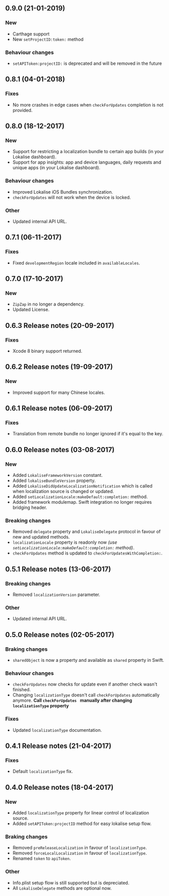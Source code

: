 ## 0.9.0 (21-01-2019)

### New

- Carthage support
- New `setProjectID:token:` method

### Behaviour changes

- `setAPIToken:projectID:` is deprecated and will be removed in the future

## 0.8.1 (04-01-2018)

### Fixes

- No more crashes in edge cases when `checkForUpdates` completion is not provided.

## 0.8.0 (18-12-2017)

### New

- Support for restricting a localization bundle to certain app builds (in your Lokalise dashboard).
- Support for app insights: app and device languages, daily requests and unique apps (in your Lokalise dashboard).

### Behaviour changes

- Improved Lokalise iOS Bundles synchronization.
- `checkForUpdates` will not work when the device is locked.

### Other

- Updated internal API URL.

## 0.7.1 (06-11-2017)

### Fixes

- Fixed `developmentRegion` locale included in `availableLocales`.

## 0.7.0 (17-10-2017)

### New

- `ZipZap` in no longer a dependency.
- Updated License.

## 0.6.3 Release notes (20-09-2017)

### Fixes

- Xcode 8 binary support returned.

## 0.6.2 Release notes (19-09-2017)

### New

- Improved support for many Chinese locales.

## 0.6.1 Release notes (06-09-2017)

### Fixes

- Translation from remote bundle no longer ignored if it's equal to the key.

## 0.6.0 Release notes (03-08-2017)

### New

- Added `LokaliseFrameworkVersion` constant.
- Added `lokaliseBundleVersion` property.
- Added `LokaliseDidUpdateLocalizationNotification` which is called when localization source is changed or updated.
- Added `setLocalizationLocale:makeDefault:completion:` method.
- Added framework modulemap. Swift integration no longer requires bridging header.

### Breaking changes

- Removed `delegate` property and `LokaliseDelegate` protocol in favour of new and updated methods.
- `localizationLocale` property is readonly now *(use `setLocalizationLocale:makeDefault:completion:` method)*.
- `checkForUpdates` method is updated to `checkForUpdatesWithCompletion:`.

## 0.5.1 Release notes (13-06-2017)

### Breaking changes

- Removed `localizationVersion` parameter.

### Other

- Updated internal API URL.

## 0.5.0 Release notes (02-05-2017)

### Braking changes

- `sharedObject` is now a property and available as `shared` property in Swift.

### Behaviour changes

- `checkForUpdates` now checks for update even if another check wasn't finished.
- Changing `localizationType` doesn't call `checkForUpdates` automatically anymore. **Call `checkForUpdates ` manually after changing `localizationType` property**

### Fixes

- Updated `localizationType` documentation. 

## 0.4.1 Release notes (21-04-2017)

### Fixes

- Default `localizationType` fix.

## 0.4.0 Release notes (18-04-2017)

### New

- Added `localizationType` property for linear control of localization source.
- Added `setAPIToken:projectID` method for easy lokalise setup flow.

### Braking changes

- Removed `preReleaseLocalization` in favour of `localizationType`.
- Removed `forceLocalLocalization` in favour of `localizationType`.
- Renamed `token` to `apiToken`.

### Other

- Info.plist setup flow is still supported but is depreciated.
- All `LokaliseDelegate` methods are optional now.
